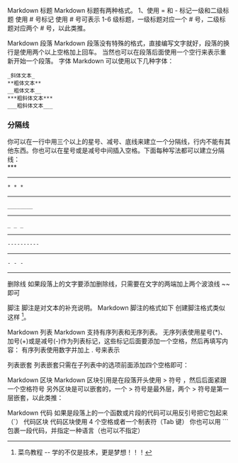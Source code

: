 Markdown 标题
Markdown 标题有两种格式。
1、使用 = 和 - 标记一级和二级标题
使用 # 号标记
使用 # 号可表示 1-6 级标题，一级标题对应一个 # 号，二级标题对应两个 # 号，以此类推。

Markdown 段落
Markdown 段落没有特殊的格式，直接编写文字就好，段落的换行是使用两个以上空格加上回车。
当然也可以在段落后面使用一个空行来表示重新开始一个段落。
字体
Markdown 可以使用以下几种字体：

```*斜体文本*
_斜体文本_
**粗体文本**
__粗体文本__
***粗斜体文本***
___粗斜体文本___
```
### 分隔线
你可以在一行中用三个以上的星号、减号、底线来建立一个分隔线，行内不能有其他东西。你也可以在星号或是减号中间插入空格。下面每种写法都可以建立分隔线：      
	***    
***
	* * *   
* * *
	________    
___
	_ _ _    
_ _ _
	----------    
---
	- - -     
- - -  
删除线
如果段落上的文字要添加删除线，只需要在文字的两端加上两个波浪线 ~~ 即可

脚注
脚注是对文本的补充说明。
Markdown 脚注的格式如下
创建脚注格式类似这样 [^RUNOOB]。
[^RUNOOB]: 菜鸟教程 -- 学的不仅是技术，更是梦想！！！

Markdown 列表
Markdown 支持有序列表和无序列表。
无序列表使用星号(*)、加号(+)或是减号(-)作为列表标记，这些标记后面要添加一个空格，然后再填写内容：
有序列表使用数字并加上 . 号来表示

列表嵌套
列表嵌套只需在子列表中的选项前面添加四个空格即可：

Markdown 区块
Markdown 区块引用是在段落开头使用 > 符号 ，然后后面紧跟一个空格符号
另外区块是可以嵌套的，一个 > 符号是最外层，两个 > 符号是第一层嵌套，以此类推：

Markdown 代码
如果是段落上的一个函数或片段的代码可以用反引号把它包起来（`）
代码区块
代码区块使用 4 个空格或者一个制表符（Tab 键）
你也可以用 ``` 包裹一段代码，并指定一种语言（也可以不指定）
